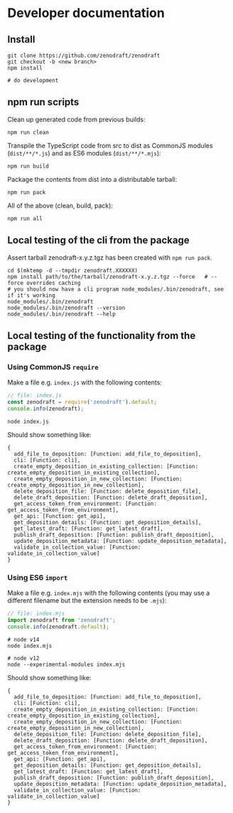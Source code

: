 # Developer documentation

## Install

```
git clone https://github.com/zenodraft/zenodraft
git checkout -b <new branch>
npm install

# do development

```

## npm run scripts

Clean up generated code from previous builds:

```
npm run clean
```

Transpile the TypeScript code from src to dist as CommonJS modules (`dist/**/*.js`) and as ES6 modules (`dist/**/*.mjs`):

```
npm run build
```

Package the contents from dist into a distributable tarball:

```
npm run pack
```

All of the above (clean, build, pack):

```
npm run all
```


## Local testing of the cli from the package

Assert tarball zenodraft-x.y.z.tgz has been created with `npm run pack`.

```
cd $(mktemp -d --tmpdir zenodraft.XXXXXX)
npm install path/to/the/tarball/zenodraft-x.y.z.tgz --force   # --force overrides caching
# you should now have a cli program node_modules/.bin/zenodraft, see if it's working
node_modules/.bin/zenodraft
node_modules/.bin/zenodraft --version
node_modules/.bin/zenodraft --help
```

## Local testing of the functionality from the package

### Using CommonJS `require`

Make a file e.g. `index.js` with the following contents:

```javascript
// file: index.js
const zenodraft = require('zenodraft').default;
console.info(zenodraft);
```

```shell
node index.js
```

Should show something like:

```shell
{
  add_file_to_deposition: [Function: add_file_to_deposition],
  cli: [Function: cli],
  create_empty_deposition_in_existing_collection: [Function: create_empty_deposition_in_existing_collection],
  create_empty_deposition_in_new_collection: [Function: create_empty_deposition_in_new_collection],
  delete_deposition_file: [Function: delete_deposition_file],
  delete_draft_deposition: [Function: delete_draft_deposition],
  get_access_token_from_environment: [Function: get_access_token_from_environment],
  get_api: [Function: get_api],
  get_deposition_details: [Function: get_deposition_details],
  get_latest_draft: [Function: get_latest_draft],
  publish_draft_deposition: [Function: publish_draft_deposition],
  update_deposition_metadata: [Function: update_deposition_metadata],
  validate_in_collection_value: [Function: validate_in_collection_value]
}
```


### Using ES6 `import`


Make a file e.g. `index.mjs` with the following contents (you may use a different filename but the extension needs to be `.mjs`):

```javascript
// file: index.mjs
import zenodraft from 'zenodraft';
console.info(zenodraft.default);
```

```shell
# node v14
node index.mjs

# node v12
node --experimental-modules index.mjs
```

Should show something like:

```shell
{
  add_file_to_deposition: [Function: add_file_to_deposition],
  cli: [Function: cli],
  create_empty_deposition_in_existing_collection: [Function: create_empty_deposition_in_existing_collection],
  create_empty_deposition_in_new_collection: [Function: create_empty_deposition_in_new_collection],
  delete_deposition_file: [Function: delete_deposition_file],
  delete_draft_deposition: [Function: delete_draft_deposition],
  get_access_token_from_environment: [Function: get_access_token_from_environment],
  get_api: [Function: get_api],
  get_deposition_details: [Function: get_deposition_details],
  get_latest_draft: [Function: get_latest_draft],
  publish_draft_deposition: [Function: publish_draft_deposition],
  update_deposition_metadata: [Function: update_deposition_metadata],
  validate_in_collection_value: [Function: validate_in_collection_value]
}
```
